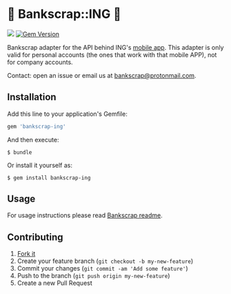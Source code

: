 # 💸 Bankscrap::ING 💸

[![](http://188.166.39.57:3000/badge.svg)](http://188.166.39.57:3000)
[![Gem Version](https://badge.fury.io/rb/bankscrap-ing.svg)](https://badge.fury.io/rb/bankscrap-ing)

Bankscrap adapter for the API behind ING's [mobile app](https://play.google.com/store/apps/details?id=www.ingdirect.nativeframe&hl=en).
This adapter is only valid for personal accounts (the ones that work with that mobile APP), not for company accounts.

Contact: open an issue or email us at bankscrap@protonmail.com.

## Installation

Add this line to your application's Gemfile:

```ruby
gem 'bankscrap-ing'
```

And then execute:

    $ bundle

Or install it yourself as:

    $ gem install bankscrap-ing

## Usage

For usage instructions please read [Bankscrap readme](https://github.com/bankscrap/bankscrap#usage).


## Contributing

1. [Fork it](https://github.com/bankscrap/bankscrap-ing/fork)
2. Create your feature branch (`git checkout -b my-new-feature`)
3. Commit your changes (`git commit -am 'Add some feature'`)
4. Push to the branch (`git push origin my-new-feature`)
5. Create a new Pull Request
